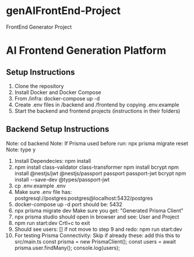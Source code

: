 # genAIFrontEnd-Project

FrontEnd Generator Project


# AI Frontend Generation Platform

## Setup Instructions

1. Clone the repository
2. Install Docker and Docker Compose
3. From /infra:
   docker-compose up -d
4. Create .env files in /backend and /frontend by copying .env.example
5. Start the backend and frontend projects (instructions in their folders)


## Backend Setup Instructions
Note: cd backend
Note: If Prisma used before run: npx prisma migrate reset 
Note: type y
1. Install Dependecies: npm install
2. npm install class-validator class-transformer
   npm install bcrypt
   npm install @nestjs/jwt @nestjs/passport passport passport-jwt bcrypt
   npm install --save-dev @types/passport-jwt
3. cp .env.example .env
4. Make sure .env file has: postgresql://postgres:postgres@localhost:5432/postgres
5. docker-compose up -d 
   port should be: 5432
6. npx prisma migrate dev
   Make sure you get: "Generated Prisma Client"
7. npx prisma studio
   should open in browser and see: User and Project
8. npm run start:dev
   Crtl+c to exit
9. Should see users: [] if not move to step 9 and redo: npm run start:dev
10. For testing Prisma Connectivity:
   Skip if already these: add this this to src/main.ts
      const prisma = new PrismaClient();
      const users = await prisma.user.findMany();
      console.log(users);

